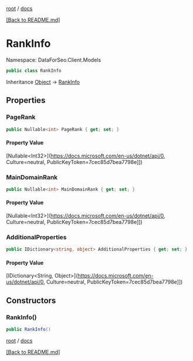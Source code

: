 [root](./../ "root") / [docs](./ "docs")

[[Back to README.md]](./../README.md "[Back to README.md]")

# RankInfo

Namespace: DataForSeo.Client.Models

```csharp
public class RankInfo
```

Inheritance [Object](https://docs.microsoft.com/en-us/dotnet/api/Object) → [RankInfo](./RankInfo.md)

## Properties

### **PageRank**

```csharp
public Nullable<int> PageRank { get; set; }
```

#### Property Value

[Nullable&lt;Int32&gt;](https://docs.microsoft.com/en-us/dotnet/api/0, Culture=neutral, PublicKeyToken=7cec85d7bea7798e]])<br>

### **MainDomainRank**

```csharp
public Nullable<int> MainDomainRank { get; set; }
```

#### Property Value

[Nullable&lt;Int32&gt;](https://docs.microsoft.com/en-us/dotnet/api/0, Culture=neutral, PublicKeyToken=7cec85d7bea7798e]])<br>

### **AdditionalProperties**

```csharp
public IDictionary<string, object> AdditionalProperties { get; set; }
```

#### Property Value

[IDictionary&lt;String, Object&gt;](https://docs.microsoft.com/en-us/dotnet/api/0, Culture=neutral, PublicKeyToken=7cec85d7bea7798e]])<br>

## Constructors

### **RankInfo()**

```csharp
public RankInfo()
```

[root](./../ "root") / [docs](./ "docs")

[[Back to README.md]](./../README.md "[Back to README.md]")